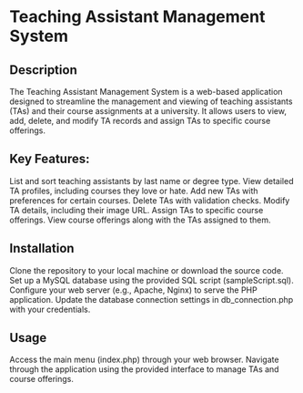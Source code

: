 # Teaching Assistant Management System

## Description
The Teaching Assistant Management System is a web-based application designed to streamline the management and viewing of teaching assistants (TAs) and their course assignments at a university. It allows users to view, add, delete, and modify TA records and assign TAs to specific course offerings.

## Key Features:

List and sort teaching assistants by last name or degree type.
View detailed TA profiles, including courses they love or hate.
Add new TAs with preferences for certain courses.
Delete TAs with validation checks.
Modify TA details, including their image URL.
Assign TAs to specific course offerings.
View course offerings along with the TAs assigned to them.

## Installation
Clone the repository to your local machine or download the source code.
Set up a MySQL database using the provided SQL script (sampleScript.sql).
Configure your web server (e.g., Apache, Nginx) to serve the PHP application.
Update the database connection settings in db_connection.php with your credentials.

## Usage
Access the main menu (index.php) through your web browser.
Navigate through the application using the provided interface to manage TAs and course offerings.
